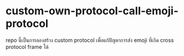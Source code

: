 # custom-own-protocol-call-emoji-protocol
repo  นี้เป็นการลองสร้าง custom protocol เพื่อแก้ปัญหาการส่ง emoji ที่เกิด cross protocol frame ได้
